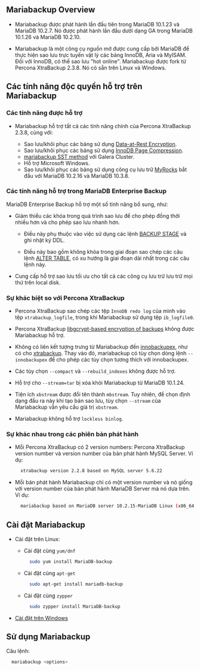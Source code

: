 ## Mariabackup Overview
- Mariabackup được phát hành lần đầu tiên trong MariaDB 10.1.23 và MariaDB 10.2.7. Nó được phát hành lần đầu dưới dạng GA trong MariaDB 10.1.26 và MariaDB 10.2.10.

- Mariabackup là một công cụ nguồn mở được cung cấp bởi MariaDB để thực hiện sao lưu trực tuyến vật lý các bảng InnoDB, Aria và MyISAM. Đối với InnoDB, có thể sao lưu "hot online". Mariabackup được fork từ Percona XtraBackup 2.3.8. Nó có sẵn trên Linux và Windows.

## Các tính năng độc quyền hỗ trợ trên Mariabackup

### Các tính năng được hỗ trợ  
- Mariabackup hỗ trợ tất cả các tính năng chính của Percona XtraBackup 2.3.8, cùng với:

  - Sao lưu/khôi phục các bảng sử dụng [Data-at-Rest Encryption](https://mariadb.com/kb/en/library/data-at-rest-encryption-overview/).
  - Sao lưu/khôi phục các bảng sử dụng [InnoDB Page Compression]().
  - [mariabackup SST method](https://mariadb.com/kb/en/mariabackup-sst-method/) với Galera Cluster.
  - Hỗ trợ Microsoft Windows.
  - Sao lưu/khôi phục các bảng sử dụng công cụ lưu trữ [MyRocks](https://mariadb.com/kb/en/library/myrocks/) bắt đầu với MariaDB 10.2.16 và MariaDB 10.3.8.

### Các tính năng hỗ trợ trong MariaDB Enterprise Backup

MariaDB Enterprise Backup hỗ trợ một số tính năng bổ sung, như:

- Giảm thiểu các khóa trong quá trình sao lưu để cho phép đồng thời nhiều hơn và cho phép sao lưu nhanh hơn.

  - Điều này phụ thuộc vào việc sử dụng các lệnh [BACKUP STAGE](https://mariadb.com/kb/en/library/backup-stage/) và ghi nhật ký DDL.

  - Điều này bao gồm không khóa trong giai đoạn sao chép các câu lệnh [ALTER TABLE](https://mariadb.com/kb/en/alter-table/), có xu hướng là giai đoạn dài nhất trong các câu lệnh này.

- Cung cấp hỗ trợ sao lưu tối ưu cho tất cả các công cụ lưu trữ lưu trữ mọi thứ trên local disk.

### Sự khác biệt so với Percona XtraBackup

- Percona XtraBackup sao chép các tệp `InnoDB redo log` của mình vào tệp `xtrabackup_logfile`, trong khi Mariabackup sử dụng tệp `ib_logfile0`.

- Percona XtraBackup [libgcrypt-based encryption of backups](https://www.percona.com/doc/percona-xtrabackup/2.3/backup_scenarios/encrypted_backup.html) không được Mariabackup hỗ trợ.

- Không có liên kết tượng trưng từ Mariabackup đến [innobackupex](https://www.percona.com/doc/percona-xtrabackup/2.3/innobackupex/innobackupex_option_reference.html), như có cho [xtrabackup](https://www.percona.com/doc/percona-xtrabackup/2.3/xtrabackup_bin/xbk_option_reference.html). Thay vào đó, mariabackup có tùy chọn dòng lệnh `--innobackupex` để cho phép các tùy chọn tương thích với innobackupex.

- Các tùy chọn `--compact` và `--rebuild_indexes` không được hỗ trợ.

- Hỗ trợ cho `--stream=tar` bị xóa khỏi Mariabackup từ MariaDB 10.1.24.

- Tiện ích `xbstream` được đổi tên thành `mbstream`. Tuy nhiên, để chọn định dạng đầu ra này khi tạo bản sao lưu, tùy chọn `--stream` của Mariabackup vẫn yêu cầu giá trị `xbstream`.

- Mariabackup không hỗ trợ `lockless binlog`.

### Sự khác nhau trong các phiên bản phát hành  

- Mỗi Percona XtraBackup có 2 version numbers: Percona XtraBackup version number và version number của bản phát hành MySQL Server. Ví dụ:  

  ```sh
    xtrabackup version 2.2.8 based on MySQL server 5.6.22
  ```  

- Mỗi bản phát hành Mariabackup chỉ có một version number và nó giống với version number của bản phát hành MariaDB Server mà nó dựa trên. Ví dụ:

  ```sh
    mariabackup based on MariaDB server 10.2.15-MariaDB Linux (x86_64)
  ```  

## Cài đặt Mariabackup  

- Cài đặt trên Linux:  

  - Cài đặt cùng `yum/dnf`

    ```sh
      sudo yum install MariaDB-backup
    ```

  - Cài đặt cùng `apt-get`

    ```sh
      sudo apt-get install mariadb-backup
    ```  

  - Cài đặt cùng `zypper`
    
    ```sh
      sudo zypper install MariaDB-backup
    ```

- [Cài đặt trên Windows](https://mariadb.com/kb/en/library/installing-mariadb-msi-packages-on-windows/)  

## Sử dụng Mariabackup  

Câu lệnh:

  ```sh
    mariabackup <options>
  ```  
  



